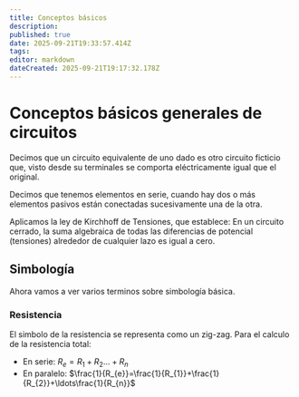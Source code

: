 ```yaml
---
title: Conceptos básicos
description: 
published: true
date: 2025-09-21T19:33:57.414Z
tags: 
editor: markdown
dateCreated: 2025-09-21T19:17:32.178Z
---
```


# Conceptos básicos generales de circuitos
Decimos que un circuito equivalente de uno dado es otro circuito ficticio que, visto desde su terminales se comporta eléctricamente igual que el original.

Decimos que tenemos elementos en serie, cuando hay dos o más elementos pasivos están conectadas sucesivamente una de la otra.

Aplicamos la ley de Kirchhoff de Tensiones, que establece: En un circuito cerrado, la suma algebraica de todas las diferencias de potencial (tensiones) alrededor de cualquier lazo es igual a cero.

## Simbología
Ahora vamos a ver varios terminos sobre simbología básica.
### Resistencia
El simbolo de la resistencia se representa como un zig-zag.
Para el calculo de la resistencia total:
- En serie: $R_{e}=R_{1}+R_{2}\ldots+R_{n}$
- En paralelo: $\frac{1}{R_{e}}=\frac{1}{R_{1}}+\frac{1}{R_{2}}+\ldots\frac{1}{R_{n}}$

